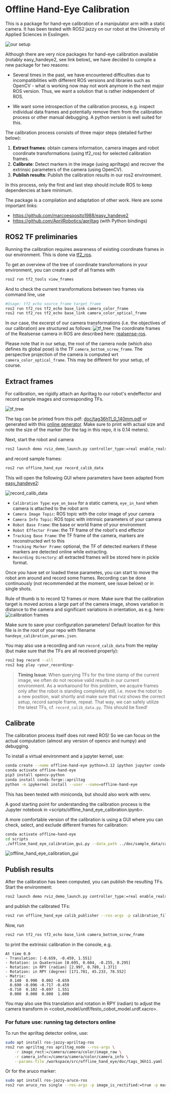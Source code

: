 # Offline Hand-Eye Calibration

This is a package for hand-eye calibration of a manipulator arm with a static camera. It has been tested with ROS2 jazzy on our robot at the University of Applied Sciences in Esslingen.

![our setup](doc/robot_camera_2.png)

Although there are very nice packages for hand-eye calibration available (notably easy_handeye2, see link below), we have decided to compile a new package for two reasons:

- Several times in the past, we have encountered difficulties due to incompatibilities with different ROS versions and libraries such as OpenCV - what is working now may not work anymore in the next major ROS version. Thus, we want a solution that is rather independent of ROS.

- We want some introspection of the calibration process, e.g. inspect individual data frames and potentially remove them from the calibration process or other manual debugging. A python version is well suited for this.

The calibration process consists of three major steps (detailed further below):

1. **Extract frames**: obtain camera information, camera images and robot coordinate transformations (using tf2_ros) for selected calibration frames.
2. **Calibrate**: Detect markers in the image (using apriltags) and recover the extrinsic parameters of the camera (using OpenCV).
3. **Publish results**: Publish the calibration results in our ros2 environment.

In this process, only the first and last step should include ROS to keep dependencies at bare minimum.

The package is a compilation and adaptation of other work. Here are some important links:

- <https://github.com/marcoesposito1988/easy_handeye2>
- <https://github.com/AprilRobotics/apriltag> (with Python bindings)

## ROS2 TF preliminaries

Running the calibration requires awareness of existing coordinate frames in our environment. This is done via [tf2_ros](https://docs.ros.org/en/jazzy/Tutorials/Intermediate/Tf2/Introduction-To-Tf2.html).

To get an overview of the tree of coordinate transformations in your environment, you can create a pdf of all frames with

```bash
ros2 run tf2_tools view_frames
```

And to check the current transformations between two frames via command line, use

```bash
#Usage: tf2_echo source_frame target_frame
ros2 run tf2_ros tf2_echo base_link camera_color_frame
ros2 run tf2_ros tf2_echo base_link camera_color_optical_frame
```

In our case, the excerpt of our camera transformations (i.e. the objectives of our calibration) are structured as follows:
![tf_tree](doc/tf_tree.png)
The coordinate frames of the Realsense camera in ROS are described here: [realsense-ros](https://github.com/IntelRealSense/realsense-ros).

Please note that in our setup, the root of the camera node (which also defines its global pose) is the TF ``camera_bottom_screw_frame``. The perspective projection of the camera is computed wrt ``camera_color_optical_frame``. This may be different for your setup, of course.

## Extract frames

For calibration, we rigidly attach an Apriltag to our robot's endeffector and record sample images and corresponding TFs.

![tf_tree](doc/apriltag1.png)

The tag can be printed from this pdf: [doc/tag36h11_0_140mm.pdf](doc/tag36h11_0_140mm.pdf) or generated with this [online generator](https://shiqiliu-67.github.io/apriltag-generator). Make sure to print with actual size and note the size of the marker (for the tag in this repo, it is 0.14 meters).

Next, start the robot and camera

```bash
ros2 launch demo rviz_demo_launch.py controller_type:=real enable_realsense_camera:=true
```

and record sample frames:

```bash
ros2 run offline_hand_eye record_calib_data
```

This will open the following GUI where parameters have been adapted from [easy_handeye2](https://github.com/marcoesposito1988/easy_handeye2):

![record_calib_data](doc/record_calib_data.png)

- ``Calibration Type``: ``eye_on_base`` for a static camera, ``eye_in_hand`` when camera is attached to the robot arm
- ``Camera Image Topic``: ROS topic with the color image of your camera
- ``Camera Info Topic``: ROS topic with intrinsic parameters of your camera
- ``Robot Base Frame``: the base or world frame of your environment
- ``Robot Effector Frame``: the TF frame of the robot's end effector
- ``Tracking Base Frame``: the TF frame of the camera, markers are reconstructed wrt to this
- ``Tracking Marker Frame``: optional, the TF of detected markers if these markers are detected online while extracting.
- ``Recording Directory``: all extracted frames will be stored here in pickle format.

Once you have set or loaded these parametes, you can start to move the robot arm around and record some frames. Recording can be done continuously (not recommended at the moment, see issue below) or in single shots.

Rule of thumb is to record 12 frames or more. Make sure that the calibration target is moved across a large part of the camera image, shows variation in distance to the camera and significant variations in orientation, as e.g. here:
![calibration frames](doc/all_frames.png)

Make sure to save your configuration parameters! Default location for this file is in the root of your repo with filename ``handeye_calibration_params.json``.

You may also use a recording and run ``record_calib_data`` from the replay (but make sure that the TFs are all received properly):

```bash
ros2 bag record --all
ros2 bag play <your_recording>
```

> **Timing Issue**: When querying TFs for the time stamp of the current image, we often do not receive valid results in our current environment. As a workaround for this problem, we acquire frames only after the robot is standing completely still, i.e. move the robot to a new position, wait shortly and make sure that rviz shows the correct setup, record sample frame, repeat. That way, we can safely utilize the latest TFs, cf. ``record_calib_data.py``. This should be fixed!

## Calibrate

The calibration process itself does not need ROS! So we can focus on the actual computation (almost any version of opencv and numpy) and debugging.

To install a virtual environment and a jupyter kernel, use:

```bash
conda create --name offline-hand-eye python=3.12 ipython jupyter conda-forge::matplotlib 
conda activate offline-hand-eye
pip3 install opencv-python
conda install conda-forge::apriltag
python -m ipykernel install --user --name=offline-hand-eye
```

This has been tested with miniconda, but should also work with venv.

A good starting point for understanding the calibration process is the Jupyter notebook in <scripts/offline_hand_eye_calibration.ipynb>.

A more comfortable version of the calibration is using a GUI where you can check, select, and exclude different frames for calibration:

```bash
conda activate offline-hand-eye
cd scripts
./offline_hand_eye_calibration_gui.py --data_path ../doc/sample_data/calibration/calibdata_2025_08_11-11_51_22 --config ../../../handeye_calibration_params.json --output ../../../handeye_calibration.json
```

![offline_hand_eye_calibration_gui](doc/offline_hand_eye_calibration_gui.png)

## Publish results

After the calibration has been computed, you can publish the resulting TFs. Start the environment:

```bash
ros2 launch demo rviz_demo_launch.py controller_type:=real enable_realsense_camera:=true
```

and publish the calibrated TFs:

```bash
ros2 run offline_hand_eye calib_publisher --ros-args -p calibration_file:=handeye_calibration.json
```

Now, run

```bash
ros2 run tf2_ros tf2_echo base_link camera_bottom_screw_frame
```

to print the extrinsic calibration in the console, e.g.

```
At time 0.0
- Translation: [-0.659, -0.459, 1.551]
- Rotation: in Quaternion [0.695, 0.604, -0.255, 0.295]
- Rotation: in RPY (radian) [2.997, 0.789, 1.371]
- Rotation: in RPY (degree) [171.701, 45.233, 78.552]
- Matrix:
  0.140  0.990  0.002 -0.659
  0.690 -0.096 -0.717 -0.459
 -0.710  0.102 -0.697  1.551
  0.000  0.000  0.000  1.000
```

You may also use this translation and rotation in RPY (radian) to adjust the camera transform in <cobot_model/urdf/festo_cobot_model.urdf.xacro>.

### For future use: running tag detectors online

To run the apriltag detector online, use:

```bash
sudo apt install ros-jazzy-apriltag-ros
ros2 run apriltag_ros apriltag_node --ros-args \
    -r image_rect:=/camera/camera/color/image_raw \
    -r camera_info:=/camera/camera/color/camera_info \
    --params-file /workspace/src/offline_hand_eye/doc/tags_36h11.yaml
```

Or for the aruco marker:

```bash
sudo apt install ros-jazzy-aruco-ros
ros2 run aruco_ros single --ros-args -p image_is_rectified:=true -p marker_size:=0.1 -p marker_id:=1 -p reference_frame:=camera_link -p camera_frame:=/camera/camera/color/image_raw -p marker_frame:=camera_marker -p corner_refinement:=LINES
```
